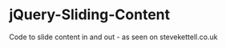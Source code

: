 jQuery-Sliding-Content
======================

Code to slide content in and out - as seen on stevekettell.co.uk
